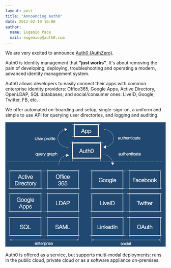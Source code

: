 ```yaml
---
layout: post
title: "Announcing Auth0"
date: 2012-02-10 10:00
author: 
  name: Eugenio Pace
  mail: eugeniop@auth0.com
---
```


We are very excited to announce [Auth0 (AuthZero)](http://www.auth0.com).

Auth0 is identity management that __"just works"__. It's about removing the pain of developing, deploying, troubleshooting and operating a modern, advanced identity management system.

Auth0 allows developers to easily connect their apps with common enterprise identity providers: Office365, Google Apps, Active Directory, OpenLDAP, SQL databases; and social/consumer ones: LiveID, Google, Twitter, FB, etc.

We offer automated on-boarding and setup, single-sign-on, a uniform and simple to use API for querying user directories, and logging and auditing.

![](auth0-hilevel-arch.png)

Auth0 is offered as a service, but supports multi-modal deployments: runs in the public cloud, private cloud or as a software appliance on-premises.
